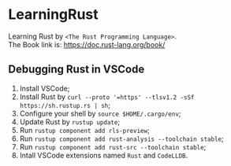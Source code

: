 # LearningRust
Learning Rust by `<The Rust Programming Language>`.  
The Book link is: https://doc.rust-lang.org/book/  

## Debugging Rust in VSCode  
1. Install VSCode;
2. Install Rust by `curl --proto '=https' --tlsv1.2 -sSf https://sh.rustup.rs | sh`;
3. Configure your shell by `source $HOME/.cargo/env`;
4. Update Rust by `rustup update`;
5. Run `rustup component add rls-preview`;
6. Run `rustup component add rust-analysis --toolchain stable`;
7. Run `rustup component add rust-src --toolchain stable`;
8. Intall VSCode extensions named `Rust` and `CodeLLDB`.


